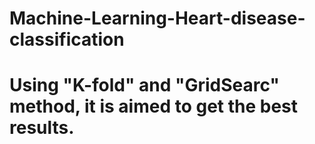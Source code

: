 # Machine-Learning-Heart-disease-classification
# Using "K-fold" and "GridSearc" method, it is aimed to get the best results.
